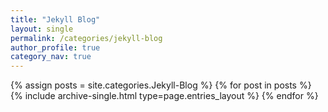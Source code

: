 ```yaml
---
title: "Jekyll Blog"
layout: single
permalink: /categories/jekyll-blog
author_profile: true
category_nav: true
---
```

{% assign posts = site.categories.Jekyll-Blog %}
{% for post in posts %} {% include archive-single.html type=page.entries_layout %} {% endfor %}